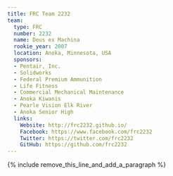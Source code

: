 ```yaml
---
title: FRC Team 2232
team:
  type: FRC
  number: 2232
  name: Deus ex Machina
  rookie_year: 2007
  location: Anoka, Minnesota, USA
  sponsors:
  - Pentair, Inc.
  - Solidworks
  - Federal Premium Ammunition
  - Life Fitness
  - Commercial Mechanical Maintenance
  - Anoka Kiwanis
  - Pearle Vision Elk River
  - Anoka Senior High
  links:
    Website: http://frc2232.github.io/
    Facebook: https://www.facebook.com/frc2232
    Twitter: https://twitter.com/frc2232
    GitHub: https://github.com/frc2232
---
```


{% include remove_this_line_and_add_a_paragraph %}